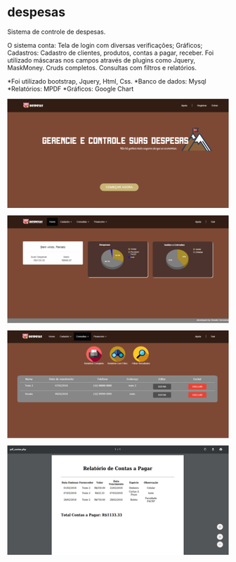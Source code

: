 # despesas

Sistema de controle de despesas.

O sistema conta:
Tela de login com diversas verificações;
Gráficos;
Cadastros: Cadastro de clientes, produtos, contas a pagar, receber. Foi utilizado máscaras nos campos através de plugins como Jquery, MaskMoney.
Cruds completos.
Consultas com filtros e relatórios.

*Foi utilizado bootstrap, Jquery, Html, Css.
*Banco de dados: Mysql
*Relatórios: MPDF
*Gráficos: Google Chart

![Tela de Login](screenshots/despesas-login.png)

![Home](screenshots/inicio.png)

![Crud](screenshots/crud.png)

![Pdf](screenshots/pdf.png)
